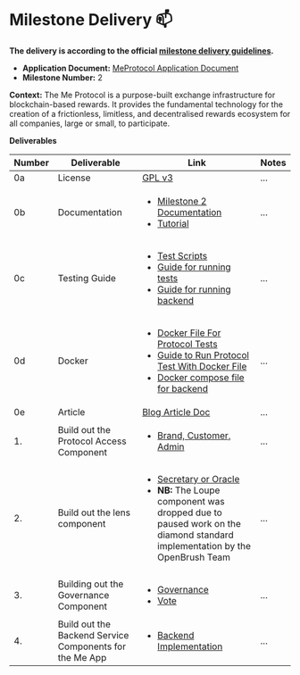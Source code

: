 # Milestone Delivery :mailbox:

**The delivery is according to the official [milestone delivery guidelines](https://github.com/w3f/Grants-Program/blob/master/docs/Support%20Docs/milestone-deliverables-guidelines.md).**  

* **Application Document:** [MeProtocol Application Document](https://github.com/w3f/Grants-Program/blob/master/applications/MeProtocol.md)
* **Milestone Number:** 2

**Context:**
The Me Protocol is a purpose-built exchange infrastructure for blockchain-based rewards. It provides the fundamental technology for the creation of a frictionless, limitless, and decentralised rewards ecosystem for all companies, large or small, to participate.


**Deliverables**

| Number | Deliverable | Link | Notes |
| ------------- | ------------- | ------------- |------------- |
| 0a | License |[GPL v3](https://github.com/Me-Protocol/rusty-protocol-v0.1/blob/milestone-1/license.md)| ...| 
| 0b | Documentation | <ul> <li> [Milestone 2 Documentation](https://github.com/Me-Protocol/rusty-protocol-v0.1/blob/milestone-2/README.md) </li> <li> [Tutorial](https://drive.google.com/file/d/1k8Pay8NJBkGyeZtZD2_BWxChR66AG0WX) </li></ul> | ...| 
| 0c | Testing Guide |<ul> <li> [Test Scripts](https://github.com/Me-Protocol/rusty-protocol-v0.1/tree/milestone-2/tests)  </li> <li> [Guide for running tests](https://github.com/Me-Protocol/rusty-protocol-v0.1/blob/milestone-2/testing_guide.md) </li>  <li> [Guide for running backend](https://github.com/Me-Protocol/Rusty-Protocol-Backend-Portal/blob/Milestone-2/Local.md) </li></ul>| ...| 
| 0d | Docker |<ul> <li>[Docker File For Protocol Tests](https://github.com/Me-Protocol/rusty-protocol-v0.1/tree/milestone-2/Dockerfile)</li><li> [Guide to Run Protocol Test With Docker File](https://github.com/Me-Protocol/rusty-protocol-v0.1/tree/milestone-2/testing_guide.md#running-the-docker-file-for-the-e2e-test)</li> <li> [Docker compose file for backend]( https://github.com/Me-Protocol/Rusty-Protocol-Backend-Portal/blob/main/docker-compose.yml)</li>   </ul>| ...| 
| 0e | Article | [Blog Article Doc](https://docs.google.com/document/d/1Hcza3V7pXddc_WlMdKl8GZAGZynsUnxM_HXpGRCwPVA/edit?usp=sharing)</li></ul>| ...| 
| 1. | Build out the Protocol Access Component | <ul>  <li>[Brand, Customer, Admin](https://github.com/Me-Protocol/rusty-protocol-v0.1/tree/milestone-2/contracts/modules/services/services)</li></ul> | ...| 
| 2. |  Build out the lens component  |<ul>  <li>[Secretary or Oracle](https://github.com/Me-Protocol/rusty-protocol-v0.1/tree/milestone-2/contracts/modules/services/oracle)</li> <li> **NB:** The Loupe component was dropped due to paused work on the diamond standard implementation by the OpenBrush Team</li></ul> | ...| 
| 3. | Building out the Governance Component |<ul>  <li> [Governance](https://github.com/Me-Protocol/rusty-protocol-v0.1/tree/milestone-2/contracts/modules/peripherals/governance) </li><li> [Vote](https://github.com/Me-Protocol/rusty-protocol-v0.1/tree/milestone-2/contracts/modules/peripherals/votes)| ...| 
| 4. | Build out the Backend Service Components for the Me App|<ul>  <li> [Backend Implementation](https://github.com/Me-Protocol/Rusty-Protocol-Backend-Portal/tree/main/src) </li> </ul> | ...| 
